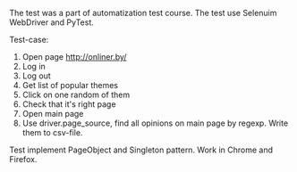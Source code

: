 The test was a part of automatization test course. The test use Selenuim WebDriver and PyTest.

Test-case:
1) Open page http://onliner.by/
2) Log in
3) Log out
4) Get list of popular themes
5) Click on one random of them
6) Check that it's right page
7) Open main page
8) Use driver.page_source, find all opinions
on main page by regexp. Write them to csv-file.

Test implement PageObject and Singleton pattern.
Work in Chrome and Firefox.
